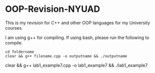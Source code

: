 # OOP-Revision-NYUAD

This is my revision for C++ and other OOP languages for my University courses.

I am using g++ for compiling. If using bash, please run the following to compile.

```
cd foldername
clear && g++ filename.cpp -o outputname && ./outputname
```

clear && g++ lab1_example7.cpp -o lab1_example7 && ./lab1_example7
